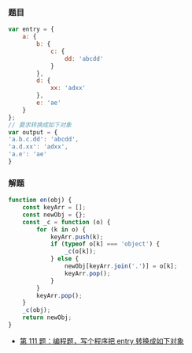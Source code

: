 ### 题目
```javascript
var entry = {
    a: {
        b: {
            c: {
                dd: 'abcdd'
            }
        },
        d: {
            xx: 'adxx'
        },
        e: 'ae'
    }
};
// 要求转换成如下对象
var output = {
'a.b.c.dd': 'abcdd',
'a.d.xx': 'adxx',
'a.e': 'ae'
}
```
### 解题
```javascript
function en(obj) {
    const keyArr = [];
    const newObj = {};
    const _c = function (o) {
        for (k in o) {
            keyArr.push(k);
            if (typeof o[k] === 'object') {
                _c(o[k]);
            } else {
                newObj[keyArr.join('.')] = o[k];
                keyArr.pop();
            }
        }
        keyArr.pop();
    }
    _c(obj);
    return newObj;
}
```


* [第 111 题：编程题，写个程序把 entry 转换成如下对象](https://github.com/Advanced-Frontend/Daily-Interview-Question/issues/206)